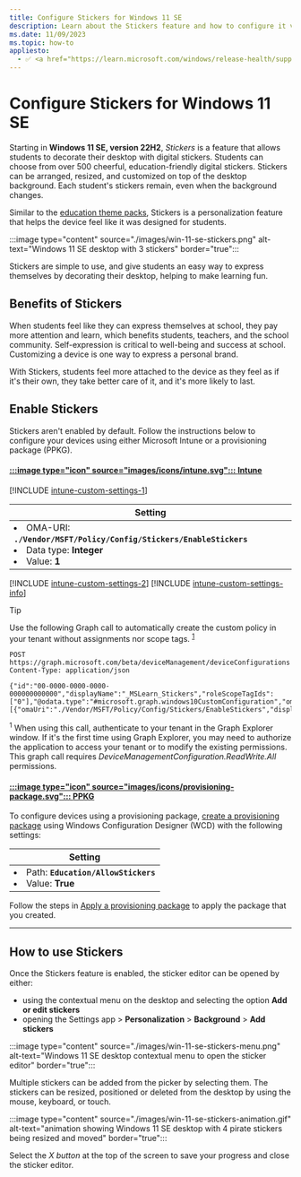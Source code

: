 ```yaml
---
title: Configure Stickers for Windows 11 SE
description: Learn about the Stickers feature and how to configure it via Intune and provisioning package.
ms.date: 11/09/2023
ms.topic: how-to
appliesto:
  - ✅ <a href="https://learn.microsoft.com/windows/release-health/supported-versions-windows-client" target="_blank">Windows 11 SE</a>
---
```


# Configure Stickers for Windows 11 SE

Starting in **Windows 11 SE, version 22H2**, *Stickers* is a feature that allows students to decorate their desktop with digital stickers. Students can choose from over 500 cheerful, education-friendly digital stickers. Stickers can be arranged, resized, and customized on top of the desktop background. Each student's stickers remain, even when the background changes.

Similar to the [education theme packs](edu-themes.md), Stickers is a personalization feature that helps the device feel like it was designed for students.

:::image type="content" source="./images/win-11-se-stickers.png" alt-text="Windows 11 SE desktop with 3 stickers" border="true":::

Stickers are simple to use, and give students an easy way to express themselves by decorating their desktop, helping to make learning fun.

## Benefits of Stickers

When students feel like they can express themselves at school, they pay more attention and learn, which benefits students, teachers, and the school community. Self-expression is critical to well-being and success at school. Customizing a device is one way to express a personal brand.

With Stickers, students feel more attached to the device as they feel as if it's their own, they take better care of it, and it's more likely to last.

## Enable Stickers

Stickers aren't enabled by default. Follow the instructions below to configure your devices using either Microsoft Intune or a provisioning package (PPKG).

#### [:::image type="icon" source="images/icons/intune.svg"::: **Intune**](#tab/intune)

[!INCLUDE [intune-custom-settings-1](../../includes/configure/intune-custom-settings-1.md)]

   | Setting |
   |--------|
   | <li> OMA-URI: **`./Vendor/MSFT/Policy/Config/Stickers/EnableStickers`** </li><li>Data type: **Integer** </li><li>Value: **1**</li>|

[!INCLUDE [intune-custom-settings-2](../../includes/configure/intune-custom-settings-2.md)]
[!INCLUDE [intune-custom-settings-info](../../includes/configure/intune-custom-settings-info.md)]

> [!TIP]
> Use the following Graph call to automatically create the custom policy in your tenant without assignments nor scope tags. <sup>[1](#footnote1)</sup>

```msgraph-interactive
POST https://graph.microsoft.com/beta/deviceManagement/deviceConfigurations
Content-Type: application/json

{"id":"00-0000-0000-0000-000000000000","displayName":"_MSLearn_Stickers","roleScopeTagIds":["0"],"@odata.type":"#microsoft.graph.windows10CustomConfiguration","omaSettings":[{"omaUri":"./Vendor/MSFT/Policy/Config/Stickers/EnableStickers","displayName":"EnableStickers","@odata.type":"#microsoft.graph.omaSettingInteger","value":1}]}
```

<sup><a name="footnote1"></a>1</sup> When using this call, authenticate to your tenant in the Graph Explorer window. If it's the first time using Graph Explorer, you may need to authorize the application to access your tenant or to modify the existing permissions. This graph call requires *DeviceManagementConfiguration.ReadWrite.All* permissions.

#### [:::image type="icon" source="images/icons/provisioning-package.svg"::: **PPKG**](#tab/ppkg)

To configure devices using a provisioning package, [create a provisioning package][WIN-1] using Windows Configuration Designer (WCD) with the following settings:

| Setting |
|--------|
| <li> Path: **`Education/AllowStickers`** </li><li>Value: **True**</li>|

Follow the steps in [Apply a provisioning package][WIN-2] to apply the package that you created.

---

## How to use Stickers

Once the Stickers feature is enabled, the sticker editor can be opened by either:

- using the contextual menu on the desktop and selecting the option **Add or edit stickers**
- opening the Settings app > **Personalization** > **Background** > **Add stickers**

:::image type="content" source="./images/win-11-se-stickers-menu.png" alt-text="Windows 11 SE desktop contextual menu to open the sticker editor" border="true":::

Multiple stickers can be added from the picker by selecting them. The stickers can be resized, positioned or deleted from the desktop by using the mouse, keyboard, or touch.

:::image type="content" source="./images/win-11-se-stickers-animation.gif" alt-text="animation showing Windows 11 SE desktop with 4 pirate stickers being resized and moved" border="true":::

Select the *X button* at the top of the screen to save your progress and close the sticker editor.

[MEM-1]: /mem/intune/configuration/custom-settings-windows-10

[WIN-1]: /windows/configuration/provisioning-packages/provisioning-create-package
[WIN-2]: /windows/configuration/provisioning-packages/provisioning-apply-package